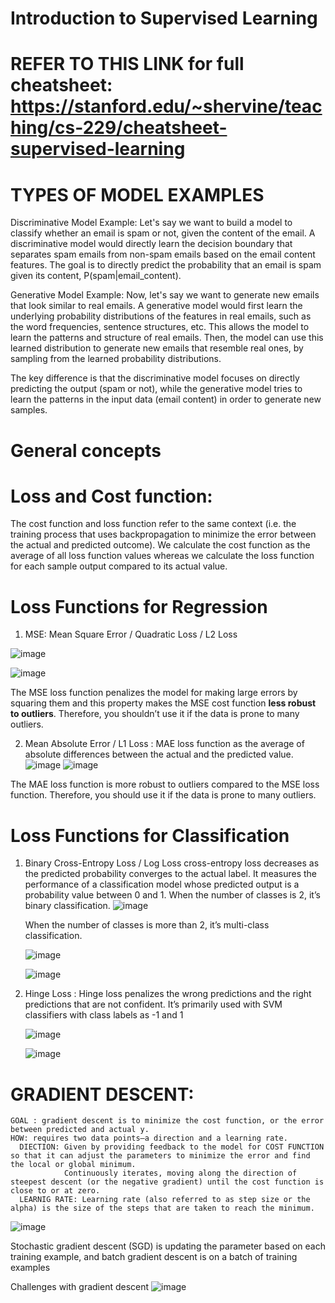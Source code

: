 # Introduction to Supervised Learning

# REFER TO THIS LINK for full cheatsheet: https://stanford.edu/~shervine/teaching/cs-229/cheatsheet-supervised-learning
# TYPES OF MODEL EXAMPLES

Discriminative Model Example: Let's say we want to build a model to classify whether an email is spam or not, given the content of the email. A discriminative model would directly learn the decision boundary that separates spam emails from non-spam emails based on the email content features. The goal is to directly predict the probability that an email is spam given its content, P(spam|email_content).

Generative Model Example: Now, let's say we want to generate new emails that look similar to real emails. A generative model would first learn the underlying probability distributions of the features in real emails, such as the word frequencies, sentence structures, etc. This allows the model to learn the patterns and structure of real emails. Then, the model can use this learned distribution to generate new emails that resemble real ones, by sampling from the learned probability distributions.

The key difference is that the discriminative model focuses on directly predicting the output (spam or not), while the generative model tries to learn the patterns in the input data (email content) in order to generate new samples.


# General concepts

  # Loss and Cost function:
  The cost function and loss function refer to the same context (i.e. the training process that uses backpropagation to minimize the error between the actual and predicted outcome). We calculate the cost function as the average of all loss function values whereas we calculate the loss function for each sample output compared to its actual value.

# Loss Functions for Regression 
 1.  MSE: Mean Square Error / Quadratic Loss / L2 Loss

![image](https://github.com/user-attachments/assets/9c72b868-988a-4667-bd54-087efa7818e6)

![image](https://github.com/user-attachments/assets/0278edd2-8e39-4d06-91c7-9f0fb83ce822)

The MSE loss function penalizes the model for making large errors by squaring them and this property makes the MSE cost function **less robust to outliers**. Therefore, you shouldn’t use it if the data is prone to many outliers.

2. Mean Absolute Error / L1 Loss : MAE loss function as the average of absolute differences between the actual and the predicted value.
     ![image](https://github.com/user-attachments/assets/0c785051-fae6-44c8-9ffb-450bb9c53a9a)
   ![image](https://github.com/user-attachments/assets/89dfd677-4c3e-47e9-bfde-7792fad48483)

 The MAE loss function is more robust to outliers compared to the MSE loss function. Therefore, you should use it if the data is prone to many outliers.

# Loss Functions for Classification

1. Binary Cross-Entropy Loss / Log Loss
    cross-entropy loss decreases as the predicted probability converges to the actual label. It measures the performance of a classification model whose predicted output is a probability value between 0 and 1.
    When the number of classes is 2, it’s binary classification.
     ![image](https://github.com/user-attachments/assets/64bc8b4e-cac9-4d7a-9159-332ceb1f4c1e)


   When the number of classes is more than 2, it’s multi-class classification.

     ![image](https://github.com/user-attachments/assets/0b36e1a2-de35-4d13-9a6b-285ae46a6f71)


    ![image](https://github.com/user-attachments/assets/2458605a-35db-4a85-9972-c1d8f5f58436)

3.   Hinge Loss : Hinge loss penalizes the wrong predictions and the right predictions that are not confident. It’s primarily used with SVM classifiers with class labels as -1 and 1

     ![image](https://github.com/user-attachments/assets/7b72bb1a-5d56-4593-81ab-c48e2dce2c6f)
     
     ![image](https://github.com/user-attachments/assets/ec55d37e-9995-4d01-a443-ee3ddfed92b5)


# GRADIENT DESCENT:

    GOAL : gradient descent is to minimize the cost function, or the error between predicted and actual y. 
    HOW: requires two data points—a direction and a learning rate. 
      DIECTION: Given by providing feedback to the model for COST FUNCTION so that it can adjust the parameters to minimize the error and find the local or global minimum. 
                Continuously iterates, moving along the direction of steepest descent (or the negative gradient) until the cost function is close to or at zero. 
      LEARNIG RATE: Learning rate (also referred to as step size or the alpha) is the size of the steps that are taken to reach the minimum. 
   ![image](https://github.com/user-attachments/assets/4da0a8ec-1ee2-41b0-ab49-cf7a73fd2096)

   Stochastic gradient descent (SGD) is updating the parameter based on each training example, and batch gradient descent is on a batch of training examples

   Challenges with gradient descent
    ![image](https://github.com/user-attachments/assets/081a1b51-c6af-42b4-b1a2-83ef11ed8ddd)





 

